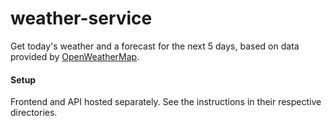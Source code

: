 # weather-service

Get today's weather and a forecast for the next 5 days, based on data provided
by [OpenWeatherMap](https://openweathermap.org/).

#### Setup

Frontend and API hosted separately. See the instructions in their respective
directories.
